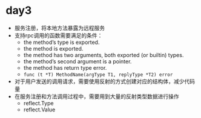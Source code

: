 # day3
- 服务注册，将本地方法暴露为远程服务
- 支持rpc调用的函数需要满足的条件：
  - the method’s type is exported.
  - the method is exported.
  - the method has two arguments, both exported (or builtin) types.
  - the method’s second argument is a pointer.
  - the method has return type error.
  - `func (t *T) MethodName(argType T1, replyType *T2) error`
- 对于用户发送的调用请求，需要使用反射的方式创建对应的结构体，减少代码量
- 在服务注册和方法调用过程中，需要用到大量的反射类型数据进行操作
  - reflect.Type
  - reflect.Value
